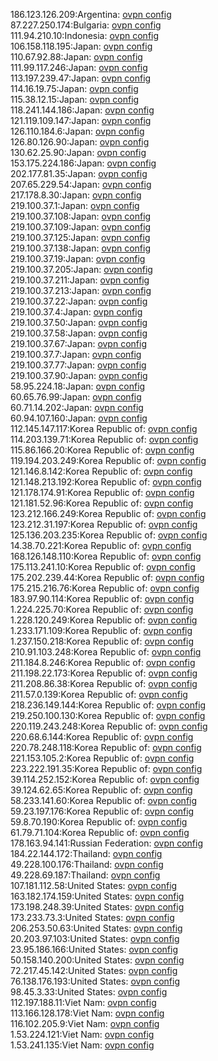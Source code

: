 186.123.126.209:Argentina: [ovpn config](vpn/186_123_126_209.ovpn)  
87.227.250.174:Bulgaria: [ovpn config](vpn/87_227_250_174.ovpn)  
111.94.210.10:Indonesia: [ovpn config](vpn/111_94_210_10.ovpn)  
106.158.118.195:Japan: [ovpn config](vpn/106_158_118_195.ovpn)  
110.67.92.88:Japan: [ovpn config](vpn/110_67_92_88.ovpn)  
111.99.117.246:Japan: [ovpn config](vpn/111_99_117_246.ovpn)  
113.197.239.47:Japan: [ovpn config](vpn/113_197_239_47.ovpn)  
114.16.19.75:Japan: [ovpn config](vpn/114_16_19_75.ovpn)  
115.38.12.15:Japan: [ovpn config](vpn/115_38_12_15.ovpn)  
118.241.144.186:Japan: [ovpn config](vpn/118_241_144_186.ovpn)  
121.119.109.147:Japan: [ovpn config](vpn/121_119_109_147.ovpn)  
126.110.184.6:Japan: [ovpn config](vpn/126_110_184_6.ovpn)  
126.80.126.90:Japan: [ovpn config](vpn/126_80_126_90.ovpn)  
130.62.25.90:Japan: [ovpn config](vpn/130_62_25_90.ovpn)  
153.175.224.186:Japan: [ovpn config](vpn/153_175_224_186.ovpn)  
202.177.81.35:Japan: [ovpn config](vpn/202_177_81_35.ovpn)  
207.65.229.54:Japan: [ovpn config](vpn/207_65_229_54.ovpn)  
217.178.8.30:Japan: [ovpn config](vpn/217_178_8_30.ovpn)  
219.100.37.1:Japan: [ovpn config](vpn/219_100_37_1.ovpn)  
219.100.37.108:Japan: [ovpn config](vpn/219_100_37_108.ovpn)  
219.100.37.109:Japan: [ovpn config](vpn/219_100_37_109.ovpn)  
219.100.37.125:Japan: [ovpn config](vpn/219_100_37_125.ovpn)  
219.100.37.138:Japan: [ovpn config](vpn/219_100_37_138.ovpn)  
219.100.37.19:Japan: [ovpn config](vpn/219_100_37_19.ovpn)  
219.100.37.205:Japan: [ovpn config](vpn/219_100_37_205.ovpn)  
219.100.37.211:Japan: [ovpn config](vpn/219_100_37_211.ovpn)  
219.100.37.213:Japan: [ovpn config](vpn/219_100_37_213.ovpn)  
219.100.37.22:Japan: [ovpn config](vpn/219_100_37_22.ovpn)  
219.100.37.4:Japan: [ovpn config](vpn/219_100_37_4.ovpn)  
219.100.37.50:Japan: [ovpn config](vpn/219_100_37_50.ovpn)  
219.100.37.58:Japan: [ovpn config](vpn/219_100_37_58.ovpn)  
219.100.37.67:Japan: [ovpn config](vpn/219_100_37_67.ovpn)  
219.100.37.7:Japan: [ovpn config](vpn/219_100_37_7.ovpn)  
219.100.37.77:Japan: [ovpn config](vpn/219_100_37_77.ovpn)  
219.100.37.90:Japan: [ovpn config](vpn/219_100_37_90.ovpn)  
58.95.224.18:Japan: [ovpn config](vpn/58_95_224_18.ovpn)  
60.65.76.99:Japan: [ovpn config](vpn/60_65_76_99.ovpn)  
60.71.14.202:Japan: [ovpn config](vpn/60_71_14_202.ovpn)  
60.94.107.160:Japan: [ovpn config](vpn/60_94_107_160.ovpn)  
112.145.147.117:Korea Republic of: [ovpn config](vpn/112_145_147_117.ovpn)  
114.203.139.71:Korea Republic of: [ovpn config](vpn/114_203_139_71.ovpn)  
115.86.166.20:Korea Republic of: [ovpn config](vpn/115_86_166_20.ovpn)  
119.194.203.249:Korea Republic of: [ovpn config](vpn/119_194_203_249.ovpn)  
121.146.8.142:Korea Republic of: [ovpn config](vpn/121_146_8_142.ovpn)  
121.148.213.192:Korea Republic of: [ovpn config](vpn/121_148_213_192.ovpn)  
121.178.174.91:Korea Republic of: [ovpn config](vpn/121_178_174_91.ovpn)  
121.181.52.96:Korea Republic of: [ovpn config](vpn/121_181_52_96.ovpn)  
123.212.166.249:Korea Republic of: [ovpn config](vpn/123_212_166_249.ovpn)  
123.212.31.197:Korea Republic of: [ovpn config](vpn/123_212_31_197.ovpn)  
125.136.203.235:Korea Republic of: [ovpn config](vpn/125_136_203_235.ovpn)  
14.38.70.221:Korea Republic of: [ovpn config](vpn/14_38_70_221.ovpn)  
168.126.148.110:Korea Republic of: [ovpn config](vpn/168_126_148_110.ovpn)  
175.113.241.10:Korea Republic of: [ovpn config](vpn/175_113_241_10.ovpn)  
175.202.239.44:Korea Republic of: [ovpn config](vpn/175_202_239_44.ovpn)  
175.215.216.76:Korea Republic of: [ovpn config](vpn/175_215_216_76.ovpn)  
183.97.90.114:Korea Republic of: [ovpn config](vpn/183_97_90_114.ovpn)  
1.224.225.70:Korea Republic of: [ovpn config](vpn/1_224_225_70.ovpn)  
1.228.120.249:Korea Republic of: [ovpn config](vpn/1_228_120_249.ovpn)  
1.233.171.109:Korea Republic of: [ovpn config](vpn/1_233_171_109.ovpn)  
1.237.150.218:Korea Republic of: [ovpn config](vpn/1_237_150_218.ovpn)  
210.91.103.248:Korea Republic of: [ovpn config](vpn/210_91_103_248.ovpn)  
211.184.8.246:Korea Republic of: [ovpn config](vpn/211_184_8_246.ovpn)  
211.198.22.173:Korea Republic of: [ovpn config](vpn/211_198_22_173.ovpn)  
211.208.86.38:Korea Republic of: [ovpn config](vpn/211_208_86_38.ovpn)  
211.57.0.139:Korea Republic of: [ovpn config](vpn/211_57_0_139.ovpn)  
218.236.149.144:Korea Republic of: [ovpn config](vpn/218_236_149_144.ovpn)  
219.250.100.130:Korea Republic of: [ovpn config](vpn/219_250_100_130.ovpn)  
220.119.243.248:Korea Republic of: [ovpn config](vpn/220_119_243_248.ovpn)  
220.68.6.144:Korea Republic of: [ovpn config](vpn/220_68_6_144.ovpn)  
220.78.248.118:Korea Republic of: [ovpn config](vpn/220_78_248_118.ovpn)  
221.153.105.2:Korea Republic of: [ovpn config](vpn/221_153_105_2.ovpn)  
223.222.191.35:Korea Republic of: [ovpn config](vpn/223_222_191_35.ovpn)  
39.114.252.152:Korea Republic of: [ovpn config](vpn/39_114_252_152.ovpn)  
39.124.62.65:Korea Republic of: [ovpn config](vpn/39_124_62_65.ovpn)  
58.233.141.60:Korea Republic of: [ovpn config](vpn/58_233_141_60.ovpn)  
59.23.197.176:Korea Republic of: [ovpn config](vpn/59_23_197_176.ovpn)  
59.8.70.190:Korea Republic of: [ovpn config](vpn/59_8_70_190.ovpn)  
61.79.71.104:Korea Republic of: [ovpn config](vpn/61_79_71_104.ovpn)  
178.163.94.141:Russian Federation: [ovpn config](vpn/178_163_94_141.ovpn)  
184.22.144.172:Thailand: [ovpn config](vpn/184_22_144_172.ovpn)  
49.228.100.176:Thailand: [ovpn config](vpn/49_228_100_176.ovpn)  
49.228.69.187:Thailand: [ovpn config](vpn/49_228_69_187.ovpn)  
107.181.112.58:United States: [ovpn config](vpn/107_181_112_58.ovpn)  
163.182.174.159:United States: [ovpn config](vpn/163_182_174_159.ovpn)  
173.198.248.39:United States: [ovpn config](vpn/173_198_248_39.ovpn)  
173.233.73.3:United States: [ovpn config](vpn/173_233_73_3.ovpn)  
206.253.50.63:United States: [ovpn config](vpn/206_253_50_63.ovpn)  
20.203.97.103:United States: [ovpn config](vpn/20_203_97_103.ovpn)  
23.95.186.166:United States: [ovpn config](vpn/23_95_186_166.ovpn)  
50.158.140.200:United States: [ovpn config](vpn/50_158_140_200.ovpn)  
72.217.45.142:United States: [ovpn config](vpn/72_217_45_142.ovpn)  
76.138.176.193:United States: [ovpn config](vpn/76_138_176_193.ovpn)  
98.45.3.33:United States: [ovpn config](vpn/98_45_3_33.ovpn)  
112.197.188.11:Viet Nam: [ovpn config](vpn/112_197_188_11.ovpn)  
113.166.128.178:Viet Nam: [ovpn config](vpn/113_166_128_178.ovpn)  
116.102.205.9:Viet Nam: [ovpn config](vpn/116_102_205_9.ovpn)  
1.53.224.121:Viet Nam: [ovpn config](vpn/1_53_224_121.ovpn)  
1.53.241.135:Viet Nam: [ovpn config](vpn/1_53_241_135.ovpn)  
